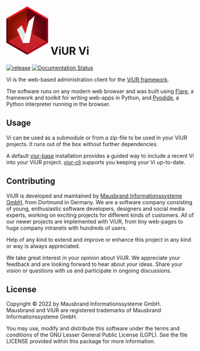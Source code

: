 # <img src="https://github.com/viur-framework/viur-artwork/raw/main/icons/icon-vi.svg" height="128"> ViUR Vi 
[![release](https://github.com/viur-framework/viur-vi/actions/workflows/main.yml/badge.svg)](https://github.com/viur-framework/viur-vi/actions/workflows/main.yml)
[![Documentation Status](https://readthedocs.org/projects/viur-vi/badge/?version=latest)](https://viur-vi.readthedocs.io/en/latest/?badge=latest)

Vi is the web-based administration client for the [ViUR framework](https://www.viur.dev).

The software runs on any modern web browser and was built using [Flare](https://github.com/viur-framework/flare), a framework and toolkit for writing web-apps in Python, and [Pyodide](https://pyodide.org), a Python interpreter running in the browser.

## Usage

Vi can be used as a submodule or from a zip-file to be used in your ViUR projects. It runs out of the box without further dependencies.

A default [viur-base](https://github.com/viur-framework/viur-base) installation provides a guided way to include a recent Vi into your ViUR project. [viur-cli](https://github.com/viur-framework/viur-cli) supports you keeping your Vi up-to-date.

## Contributing

ViUR is developed and maintained by [Mausbrand Informationssysteme GmbH](https://www.mausbrand.de/en), from Dortmund in Germany. We are a software company consisting of young, enthusiastic software developers, designers and social media experts, working on exciting projects for different kinds of customers. All of our newer projects are implemented with ViUR, from tiny web-pages to huge company intranets with hundreds of users.

Help of any kind to extend and improve or enhance this project in any kind or way is always appreciated.

We take great interest in your opinion about ViUR. We appreciate your feedback and are looking forward to hear about your ideas. Share your vision or questions with us and participate in ongoing discussions.

## License

Copyright © 2022 by Mausbrand Informationssysteme GmbH.<br>
Mausbrand and ViUR are registered trademarks of Mausbrand Informationssysteme GmbH.

You may use, modify and distribute this software under the terms and conditions of the GNU Lesser General Public License (LGPL). See the file LICENSE provided within this package for more information.
